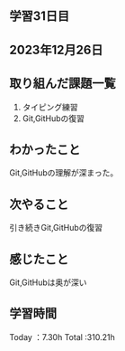 ## 学習31日目
## 2023年12月26日
## 取り組んだ課題一覧
1. タイピング練習
1. Git,GitHubの復習
## わかったこと
Git,GitHubの理解が深まった。
## 次やること
引き続きGit,GitHubの復習
## 感じたこと
Git,GitHubは奥が深い
## 学習時間
 Today ：7.30h
 Total :310.21h
